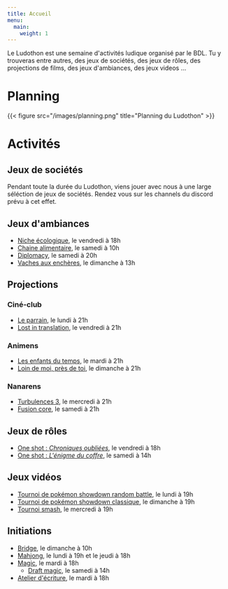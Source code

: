 ```yaml
---
title: Accueil
menu:
  main:
    weight: 1
---
```


Le Ludothon est une semaine d'activités ludique organisé par le BDL. Tu y
trouveras entre autres, des jeux de sociétés, des jeux de rôles, des projections
de films, des jeux d'ambiances, des jeux videos …

# Planning
{{< figure src="/images/planning.png" title="Planning du Ludothon" >}}

# Activités

## Jeux de sociétés

Pendant toute la durée du Ludothon, viens jouer avec nous à une large séléction
de jeux de sociétés. Rendez vous sur les channels du discord prévu à cet effet.

## Jeux d'ambiances

  - [Niche écologique](ambiance/niche-ecologique), le vendredi à 18h
  - [Chaine alimentaire](ambiance/chaine-alimentaire), le samedi à 10h
  - [Diplomacy](ambiance/diplomacy), le samedi à 20h
  - [Vaches aux enchères](ambiance/vaches-aux-encheres), le dimanche à 13h

## Projections

### Ciné-club

  - [Le parrain](projections/cine-club/le-parrain), le lundi à 21h
  - [Lost in translation](projections/cine-club/lost-in-translation), le
    vendredi à 21h

### Animens

  - [Les enfants du temps](projections/animens/les-enfants-du-temps), le mardi à
    21h
  - [Loin de moi, près de toi](projections/animens/loin-de-moi-pres-de-toi), le
    dimanche à 21h

### Nanarens

  - [Turbulences 3](projections/nanarens/turbulences-3), le mercredi à 21h
  - [Fusion core](projections/nanarens/fusion-core), le samedi à 21h


## Jeux de rôles

  - [One shot : *Chroniques oubliées*](jdr/one-shot-chroniques-oubliees), le vendredi à 18h
  - [One shot : *L'énigme du coffre*](jdr/one-shot-enigme-du-coffre), le samedi
    à 14h

## Jeux vidéos

  - [Tournoi de pokémon showdown random battle](jeux-videos/showdown-random-battle), le lundi à 19h
  - [Tournoi de pokémon showdown classique](jeux-videos/showdown-classique), le
    dimanche à 19h
  - [Tournoi smash](jeux-videos/smash), le mercredi à 19h

## Initiations

  - [Bridge](initiations/bridge), le dimanche à 10h
  - [Mahjong](initiations/mahjong), le lundi à 19h et le jeudi à 18h
  - [Magic](initiations/magic), le mardi à 18h
    - [Draft magic](initiations/magic/draft), le samedi à 14h
  - [Atelier d'écriture](initiations/atelier-d-ecriture), le mardi à 18h

